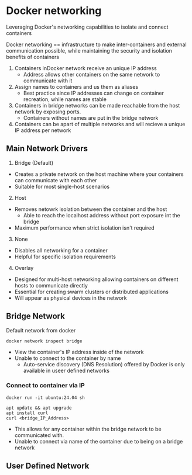 # Docker networking

Leveraging Docker's networking capabilities to isolate and connect containers

Docker networking == infrastructure to make inter-containers and external communication possible, while maintaining the security and isolation benefits of containers
1. Containers inDocker network receive an unique IP address
    - Address allows other containers on the same network to communicate with it
2. Assign names to containers and us them as aliases
    - Best practice since IP addresses can change on container recreation, while names are stable
3. Containers in bridge networks can be made reachable from the host network by exposing ports.
    - Containers without names are put in the bridge network
4. Containers can be apart of multiple networks and will recieve a unique IP address per network

## Main Network Drivers
1. Bridge (Default)
- Creates a private network on the host machine where your containers can communicate with each other
- Suitable for most single-host scenarios

2. Host
- Removes netowrk isolation between the container and the host
    - Able to reach the localhost address without port exposure int the bridge
- Maximum performance when strict isolation isn't required

3. None
- Disables all networking for a container
- Helpful for specific isolation requirements

4. Overlay
- Designed for multi-host networking allowing containers on different hosts to communicate directly
- Essential for creating swarm clusters or distributed applications
- Will appear as physical devices in the network

## Bridge Network
Default network from docker 

`docker network inspect bridge`
- View the container's IP address inside of the network
- Unable to connect to the container by name
    - Auto-service discovery (DNS Resolution) offered by Docker is only available in useer defined networks  

### Connect to container via IP
`docker run -it ubuntu:24.04 sh`
```
apt update && apt upgrade
apt install curl
curl <bridge_IP_Address>
```

- This allows for any container within the bridge network to be communicated with.
- Unable to connect via name of the container due to being on a bridge network


## User Defined Network